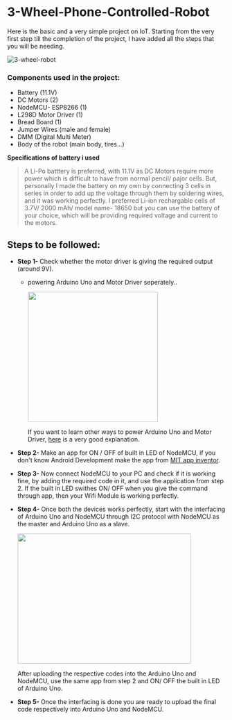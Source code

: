 # 3-Wheel-Phone-Controlled-Robot
Here is the basic and a very simple project on IoT. Starting from the very first step till the completion of the project, I have added all the steps that you will be needing. 

![3-wheel-robot](https://user-images.githubusercontent.com/88929699/152636674-ce237737-3329-446e-aca5-0ca33d0bbde7.jpeg)

### Components used in the project:
- Battery (11.1V)
- DC Motors (2)
- NodeMCU- ESP8266 (1)
- L298D Motor Driver (1)
- Bread Board (1)
- Jumper Wires (male and female)
- DMM (Digital Multi Meter)
- Body of the robot (main body, tires...)

**Specifications of battery i used**
> A Li-Po batttery is preferred, with 11.1V as DC Motors require more power which is difficult to have from normal pencil/ pajor cells. But, personally I made the battery on my own by connecting 3 cells in series in order to add up the voltage through them by soldering wires, and it was working perfectly. I preferred Li-ion rechargable cells of 3.7V/ 2000 mAh/ model name- 18650 but you can use the battery of your choice, which will be providing required voltage and current to the motors.


## Steps to be followed:
- **Step 1-** Check whether the motor driver is giving the required output (around 9V).
    - powering Arduino Uno and Motor Driver seperately..
         
         <img src="https://user-images.githubusercontent.com/88929699/152638263-dbc264ff-6160-4b4b-9b71-c95bbe44cc92.png" width="300" height="300">
         
         If you want to learn other ways to power Arduino Uno and Motor Driver, [here](https://create.arduino.cc/projecthub/ryanchan/how-to-use-the-l298n-motor-driver-b124c5) is a very good explanation.

- **Step 2-** Make an app for ON / OFF of built in LED of NodeMCU, if you don't know Android Development make the app from [MIT app inventor](https://appinventor.mit.edu/).
- **Step 3-** Now connect NodeMCU to your PC and check if it is working fine, by adding the required code in it, and use the application from step 2. If the built in LED swithes ON/ OFF when you give the command through app, then your Wifi Module is working perfectly. 
- **Step 4-** Once both the devices works perfectly, start with the interfacing of Arduino Uno and NodeMCU through I2C protocol with NodeMCU as the master and Arduino Uno as a slave.
     
     <img src="https://user-images.githubusercontent.com/88929699/152641315-7c92f00d-4b15-43a6-8064-996bff83658d.jpeg" width="400" height="300">
     
  After uploading the respective codes into the Arduino Uno and NodeMCU, use the same app from step 2 and ON/ OFF the built in LED of Arduino Uno.
- **Step 5-** Once the interfacing is done you are ready to upload the final code respectively into Arduino Uno and NodeMCU.
         
